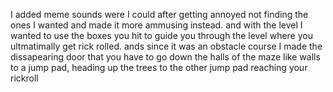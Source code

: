 I added meme sounds were I could after getting annoyed not finding the ones I wanted and made it more ammusing instead. and with the level I wanted to use the boxes you hit to guide you through the level where you ultmatimally get rick rolled. ands since it was an obstacle course I made the dissapearing door that you have to go down the halls of the maze like walls to a jump pad, heading up the trees to the other jump pad reaching your rickroll
